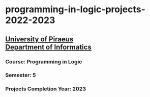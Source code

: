 # programming-in-logic-projects-2022-2023
## [University of Piraeus](https://www.unipi.gr/en/home/)<br>[Department of Informatics](https://cs.unipi.gr/en/)
### Course: Programming in Logic
### Semester: 5
### Projects Completion Year: 2023
